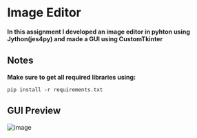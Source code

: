 
# __Image Editor__
__In this assignment I developed an image editor in pyhton using Jython(jes4py) and made a GUI using CustomTkinter__

## __Notes__
__Make sure to get all required libraries using:__

```
pip install -r requirements.txt
```

## __GUI Preview__
![image](https://github.com/MuhannadMojalled/Multimedia/assets/117085255/e9bb1032-0190-495b-9baf-38ba27678fb0)
